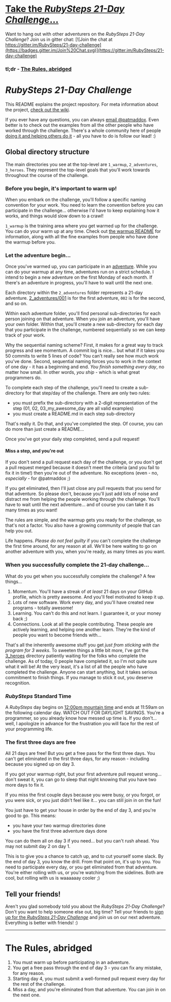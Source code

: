 # [Take the *RubySteps 21-Day Challenge*...](http://www.rubysteps.com)

Want to hang out with other adventurers on the *RubySteps 21-Day Challenge*? Join us in gitter chat: [![Join the chat at https://gitter.im/RubySteps/21-day-challenge](https://badges.gitter.im/Join%20Chat.svg)](https://gitter.im/RubySteps/21-day-challenge)

### tl;dr - [The Rules, abridged](#the-rules-abridged)

# *RubySteps 21-Day Challenge*

This README explains the project repository. For meta information about the project, [check out the wiki](https://github.com/RubySteps/21-day-challenge/wiki).

If you ever have any questions, you can always [email @patmaddox](mailto:pat@rubysteps.com). Even better is to check out the examples from all the other people who have worked through the challenge. There's a whole community here of people [doing it and helping others do it](http://agilemanifesto.org) - all you have to do is follow our lead! :)

## Global directory structure

The main directories you see at the top-level are `1_warmup`, `2_adventures`, `3_heroes`. They represent the top-level goals that you'll work towards throughout the course of the challenge.

### Before you begin, it's important to warm up!

When you embark on the challenge, you'll follow a specific naming convention for your work. You need to learn the convention before you can participate in the challenge... otherwise I'd have to keep explaining how it works, and things would slow down to a crawl!

`1_warmup` is the training area where you get warmed up for the challenge. You can do your warm up at any time. Check out [the warmup README](1_warmup/README.md) for information, along with all the fine examples from people who have done the warmup before you.

### Let the adventure begin...

Once you've warmed up, you can participate in an [adventure](2_adventures/README.md). While you can do your warmup at any time, adventures run on a strict schedule. I intend to begin a new adventure on the first Monday of each month. If there's an adventure in progress, you'll have to wait until the next one.

Each directory within the `2_adventures` folder represents a 21-day adventure. [2_adventures/001](2_adventures/001/README.md) is for the first adventure, `002` is for the second, and so on.

Within each adventure folder, you'll find personal sub-directories for each person joining on that adventure. When you join an adventure, you'll have your own folder. Within that, you'll create a new sub-directory for each day that you participate in the challenge, numbered sequentially so we can keep track of your work.

Why the sequential naming scheme? First, it makes for a great way to track progress and see momentum. A commit log is nice... but what if it takes you 50 commits to write 5 lines of code? You can't really see how much work you've done. Second, sequential naming forces you to work in the context of one day - it has a beginning and end. *You finish something every day*, no matter how small. In other words, *you ship* - which is what great programmers do.

To complete each step of the challenge, you'll need to create a sub-directory for that step/day of the challenge. There are only two rules:

* you must prefix the sub-directory with a 2-digit representation of the step (01, 02, 03_my_awesome_day are all valid examples)
* you must create a README.md in each step sub-directory

That's really it. Do that, and you've completed the step. Of course, you can do more than just create a README...

Once you've got your daily step completed, send a pull request!

#### Miss a step, and you're out

If you don't send a pull request each day of the challenge, or you don't get a pull request merged because it doesn't meet the criteria (and you fail to fix it in time!) then you're out of the adventure. No exceptions (even - no, *especially* - for @patmaddox ;)

If you get eliminated, then I'll just close any pull requests that you send for that adventure. So please don't, because you'll just add lots of noise and distract me from helping the people working through the challenge. You'll have to wait until the next adventure... and of course you can take it as many times as you want!

The rules are simple, and the warmup gets you ready for the challenge, so that's not a factor. You also have a growing community of people that can help you out.

Life happens. *Please do not feel guilty* if you can't complete the challenge the first time around, for any reason at all. We'll be here waiting to go on another adventure with you, when you're ready, as many times as you want.

### When you successfully complete the 21-day challenge...

What do you get when you successfully complete the challenge? A few things...

1. Momentum. You'll have a streak of *at least* 21 days on your GitHub profile, which is pretty awesome. And you'll feel motivated to keep it up.
2. Lots of new software. Work every day, and you'll have created new programs - totally awesome!
3. Learning. You can't do this and not learn. I guarantee it, or your money back ;)
4. Connections. Look at all the people contributing. These people are actively learning, and helping one another learn. They're the kind of people you want to become friends with...

That's all the inherently awesome stuff you get *just from sticking with the program for 3 weeks*. To sweeten things a little bit more, I've got the [3_heroes](3_heroes/README.md) directory patiently waiting for the folks who complete the challenge. As of today, 0 people have completed it, so I'm not quite sure what it will be! At the very least, it's a list of all the people who have completed the challenge. Anyone can start anything, but it takes serious commitment to finish things. If you manage to stick it out, you deserve recognition.

### *RubySteps* Standard Time

A *RubySteps* day begins on [12:00pm mountain time](http://everytimezone.com/#2015-4-13,360,cn3) and ends at 11:59am on the following calendar day. WATCH OUT FOR DAYLIGHT SAVINGS. You're a programmer, so you already know how messed up time is. If you don't... well, I apologize in advance for the frustration you will face for the rest of your programming life.

### The first three days are free

All 21 days are free! But you get a free pass for the first three days. You can't get eliminated in the first three days, for any reason - including because you signed up on day 3.

If you got your warmup right, but your first adventure pull request wrong... don't sweat it, you can go to sleep that night knowing that you have two more days to fix it.

If you miss the first couple days because you were busy, or you forgot, or you were sick, or you just didn't feel like it... you can still join in on the fun!

You just have to get your house in order by the end of day 3, and you're good to go. This means:

* you have your two warmup directories done
* you have the first three adventure days done

You can do them all on day 3 if you need... but you can't rush ahead. You may not submit day 2 on day 1.

This is to give you a chance to catch up, and to cut yourself some slack. By the end of day 3, you know the drill. From that point on, it's up to you. You need to participate every day, or you get eliminated from that adventure. You're either rolling with us, or you're watching from the sidelines. Both are cool, but rolling with us is waaaaaay cooler ;)

## Tell your friends!

Aren't you glad somebody told you about the *RubySteps 21-Day Challenge*? Don't you want to help someone else out, big time? Tell your friends to [sign up for the *RubySteps 21-Day Challenge*](http://www.rubysteps.com) and join us on our next adventure. Everything is better with friends! :)

---

# The Rules, abridged

1. You must warm up before participating in an adventure.
2. You get a free pass through the end of day 3 - you can fix any mistake, for any reason.
3. Starting day 4, you must submit a well-formed pull request every day for the rest of the challenge.
4. Miss a day, and you're eliminated from that adventure. You can join in on the next one.
